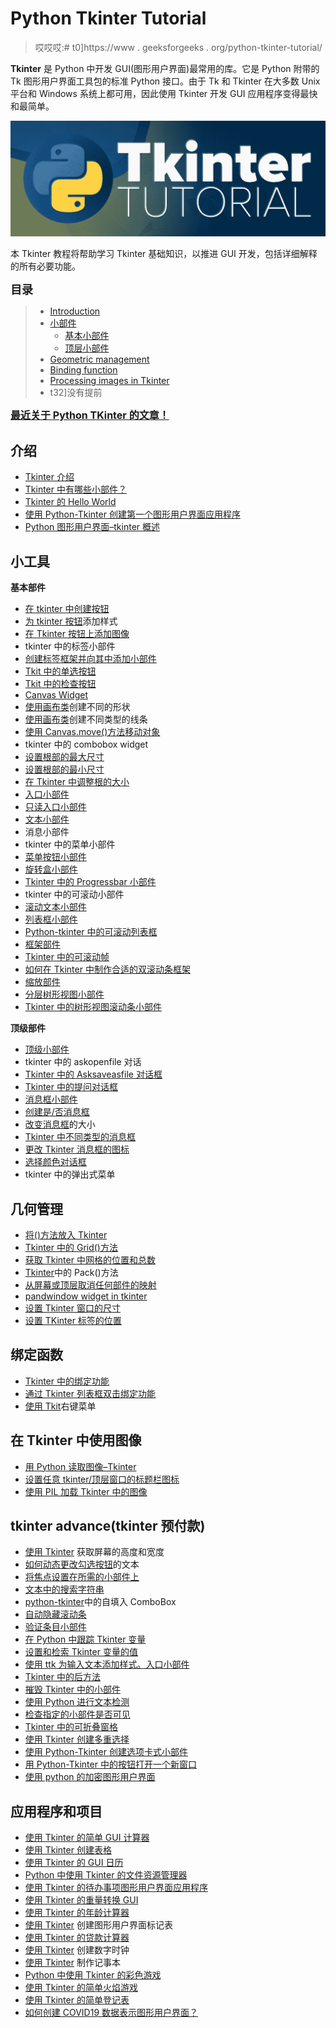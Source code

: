 # Python Tkinter Tutorial

> 哎哎哎:# t0]https://www . geeksforgeeks . org/python-tkinter-tutorial/

**Tkinter** 是 Python 中开发 GUI(图形用户界面)最常用的库。它是 Python 附带的 Tk 图形用户界面工具包的标准 Python 接口。由于 Tk 和 Tkinter 在大多数 Unix 平台和 Windows 系统上都可用，因此使用 Tkinter 开发 GUI 应用程序变得最快和最简单。

![TkinterTutorials](img/f177793fff985af5594ac43327fc29ad.png)

本 Tkinter 教程将帮助学习 Tkinter 基础知识，以推进 GUI 开发，包括详细解释的所有必要功能。

<font size="4">**目录**</font>

> *   [Introduction](#introduction)
> *   [小部件](#widgets)
>     *   [基本小部件](#basic)
>     *   [顶层小部件](#toplevel)
> *   [Geometric management](#geometry)
> *   [Binding function](#binding)
> *   [Processing images in Tkinter](#working)
> *   t32]没有提前

<font size="3">**[最近关于 Python TKinter 的文章！](https://www.geeksforgeeks.org/tag/python-tkinter/)**</font>

## 介绍

*   [Tkinter 介绍](https://www.geeksforgeeks.org/introduction-to-tkinter/)
*   [Tkinter 中有哪些小部件？](https://www.geeksforgeeks.org/what-are-widgets-in-tkinter/)
*   [Tkinter 的 Hello World](https://www.geeksforgeeks.org/hello-world-in-tkinter/)
*   [使用 Python-Tkinter 创建第一个图形用户界面应用程序](https://www.geeksforgeeks.org/create-first-gui-application-using-python-tkinter/)
*   [Python 图形用户界面–tkinter 概述](https://www.geeksforgeeks.org/python-gui-tkinter/)

## 小工具

**基本部件**

*   [在 tkinter 中创建按钮](https://www.geeksforgeeks.org/python-creating-a-button-in-tkinter/)
*   [为 tkinter 按钮](https://www.geeksforgeeks.org/python-add-style-to-tkinter-button/)添加样式
*   [在 Tkinter 按钮上添加图像](https://www.geeksforgeeks.org/python-add-image-on-a-tkinter-button/)
*   tkinter 中的标签小部件
*   [创建标签框架并向其中添加小部件](http://geeksforgeeks.org/python-tkinter-create-labelframe-and-add-widgets-to-it/)
*   [Tkit 中的单选按钮](http://geeksforgeeks.org/radiobutton-in-tkinter-python/)
*   [Tkit 中的检查按钮](https://www.geeksforgeeks.org/python-tkinter-checkbutton-widget/)
*   [Canvas Widget](https://www.geeksforgeeks.org/python-tkinter-canvas-widget/)
*   [使用画布类](http://geeksforgeeks.org/python-tkinter-create-different-shapes-using-canvas-class/)创建不同的形状
*   [使用画布类](http://geeksforgeeks.org/python-tkinter-create-different-type-of-lines-using-canvas-class/)创建不同类型的线条
*   [使用 Canvas.move()方法移动对象](http://geeksforgeeks.org/python-tkinter-moving-objects-using-canvas-move-method/)
*   tkinter 中的 combobox widget
*   [设置根部的最大尺寸](http://geeksforgeeks.org/maxsize-method-in-tkinter-python/)
*   [设置根部的最小尺寸](http://geeksforgeeks.org/minsize-method-in-tkinter-python/)
*   [在 Tkinter 中调整根的大小](http://geeksforgeeks.org/resizable-method-in-tkinter-python/)
*   [入口小部件](https://www.geeksforgeeks.org/python-tkinter-entry-widget/)
*   [只读入口小部件](https://www.geeksforgeeks.org/tkinter-read-only-entry-widget/)
*   [文本小部件](https://www.geeksforgeeks.org/python-tkinter-text-widget/)
*   消息小部件
*   tkinter 中的菜单小部件
*   [菜单按钮小部件](https://www.geeksforgeeks.org/python-tkinter-menubutton-widget/)
*   [旋转盒小部件](https://www.geeksforgeeks.org/python-tkinter-spinbox/)
*   [Tkinter 中的 Progressbar 小部件](http://geeksforgeeks.org/progressbar-widget-in-tkinter-python/)
*   tkinter 中的可滚动小部件
*   [滚动文本小部件](https://www.geeksforgeeks.org/python-tkinter-scrolledtext-widget/)
*   [列表框小部件](https://www.geeksforgeeks.org/python-tkinter-listbox-widget/)
*   [Python-tkinter 中的可滚动列表框](https://www.geeksforgeeks.org/scrollable-listbox-in-python-tkinter/)
*   [框架部件](https://www.geeksforgeeks.org/python-tkinter-frame-widget/)
*   [Tkinter 中的可滚动帧](https://www.geeksforgeeks.org/scrollable-frames-in-tkinter/)
*   [如何在 Tkinter 中制作合适的双滚动条框架](https://www.geeksforgeeks.org/how-to-make-a-proper-double-scrollbar-frame-in-tkinter/)
*   [缩放部件](https://www.geeksforgeeks.org/python-tkinter-scale-widget/)
*   [分层树形视图小部件](https://www.geeksforgeeks.org/hierarchical-treeview-in-python-gui-application/)
*   [Tkinter 中的树形视图滚动条小部件](https://www.geeksforgeeks.org/python-tkinter-treeview-scrollbar/)

**顶级部件**

*   [顶级小部件](https://www.geeksforgeeks.org/python-tkinter-toplevel-widget/)
*   tkinter 中的 askopenfile 对话
*   [Tkinter 中的 Asksaveasfile 对话框](http://geeksforgeeks.org/python-asksaveasfile-function-in-tkinter/)
*   [Tkinter 中的提问对话框](https://www.geeksforgeeks.org/python-tkinter-askquestion-dialog/)
*   [消息框小部件](https://www.geeksforgeeks.org/python-tkinter-messagebox-widget/)
*   [创建是/否消息框](https://www.geeksforgeeks.org/create-a-yes-no-message-box-in-python-using-tkinter/)
*   [改变消息框](https://www.geeksforgeeks.org/change-the-size-of-messagebox-tkinter/)的大小
*   [Tkinter 中不同类型的消息框](https://www.geeksforgeeks.org/different-messages-in-tkinter-python/)
*   [更改 Tkinter 消息框的图标](https://www.geeksforgeeks.org/change-icon-for-tkinter-messagebox/)
*   [选择颜色对话框](https://www.geeksforgeeks.org/python-tkinter-choose-color-dialog/)
*   tkinter 中的弹出式菜单

## 几何管理

*   [将()方法放入 Tkinter](http://geeksforgeeks.org/python-place-method-in-tkinter/)
*   [Tkinter 中的 Grid()方法](http://geeksforgeeks.org/python-grid-method-in-tkinter/)
*   [获取 Tkinter 中网格的位置和总数](http://geeksforgeeks.org/python-tkinter-grid_location-and-grid_size-method/)
*   [Tkinter](https://www.geeksforgeeks.org/python-pack-method-in-tkinter/)中的 Pack()方法
*   [从屏幕或顶层取消任何部件的映射](http://geeksforgeeks.org/python-forget_pack-and-forget_grid-method-in-tkinter/)
*   [pandwindow widget in tkinter](http://geeksforgeeks.org/python-panedwindow-widget-in-tkinter/)
*   [设置 Tkinter 窗口的尺寸](http://geeksforgeeks.org/python-geometry-method-in-tkinter/)
*   [设置 TKinter 标签的位置](https://www.geeksforgeeks.org/setting-the-position-of-tkinter-labels/)

## 绑定函数

*   [Tkinter 中的绑定功能](http://geeksforgeeks.org/python-binding-function-in-tkinter/)
*   [通过 Tkinter 列表框双击绑定功能](https://www.geeksforgeeks.org/binding-function-with-double-click-with-tkinter-listbox/)
*   [使用 Tkit](https://www.geeksforgeeks.org/right-click-menu-using-tkinter/)右键菜单

## 在 Tkinter 中使用图像

*   [用 Python 读取图像–Tkinter](https://www.geeksforgeeks.org/reading-images-with-python-tkinter/)
*   [设置任意 tkinter/顶层窗口的标题栏图标](http://geeksforgeeks.org/iconphoto-method-in-tkinter-python/)
*   [使用 PIL 加载 Tkinter 中的图像](http://geeksforgeeks.org/loading-images-in-tkinter-using-pil/)

## tkinter advance(tkinter 预付款)

*   [使用 Tkinter](http://geeksforgeeks.org/getting-screens-height-and-width-using-tkinter-python/) 获取屏幕的高度和宽度
*   [如何动态更改勾选按钮](https://www.geeksforgeeks.org/python-how-to-dynamically-change-text-of-checkbutton/)的文本
*   [将焦点设置在所需的小部件上](http://geeksforgeeks.org/python-focus_set-and-focus_get-method/)
*   [文本中的搜索字符串](https://www.geeksforgeeks.org/search-string-in-text-using-python-tkinter/)
*   [python-tkinter](https://www.geeksforgeeks.org/autocmplete-combobox-in-python-tkinter/)中的自填入 ComboBox
*   [自动隐藏滚动条](https://www.geeksforgeeks.org/autohiding-scrollbars-using-python-tkinter/)
*   [验证条目小部件](http://geeksforgeeks.org/python-tkinter-validating-entry-widget/)
*   [在 Python 中跟踪 Tkinter 变量](http://geeksforgeeks.org/tracing-tkinter-variables-in-python/)
*   [设置和检索 Tkinter 变量的值](http://geeksforgeeks.org/python-setting-and-retrieving-values-of-tkinter-variable/)
*   [使用 ttk 为输入文本添加样式。入口小部件](http://geeksforgeeks.org/tkinter-adding-style-to-the-input-text-using-ttk-entry-widget/)
*   [Tkinter 中的后方法](http://geeksforgeeks.org/python-after-method-in-tkinter/)
*   [摧毁 Tkinter 中的小部件](http://geeksforgeeks.org/destroy-method-in-tkinter-python/)
*   [使用 Python 进行文本检测](http://geeksforgeeks.org/text-detection-using-python/)
*   [检查指定的小部件是否可见](http://geeksforgeeks.org/python-winfo_ismapped-and-winfo_exist-in-tkinter/)
*   [Tkinter 中的可折叠窗格](http://geeksforgeeks.org/collapsible-pane-in-tkinter-python/)
*   [使用 Tkinter 创建多重选择](https://www.geeksforgeeks.org/creating-a-multiple-selection-using-tkinter/)
*   [使用 Python-Tkinter 创建选项卡式小部件](https://www.geeksforgeeks.org/creating-tabbed-widget-with-python-tkinter/)
*   [用 Python-Tkinter 中的按钮打开一个新窗口](https://www.geeksforgeeks.org/open-a-new-window-with-a-button-in-python-tkinter/)
*   [使用 python 的加密图形用户界面](http://geeksforgeeks.org/cryptography-gui-using-python/)

## 应用程序和项目

*   [使用 Tkinter 的简单 GUI 计算器](https://www.geeksforgeeks.org/python-simple-gui-calculator-using-tkinter/)
*   [使用 Tkinter 创建表格](https://www.geeksforgeeks.org/create-table-using-tkinter/)
*   [使用 Tkinter 的 GUI 日历](https://www.geeksforgeeks.org/python-gui-calendar-using-tkinter/)
*   [Python 中使用 Tkinter 的文件资源管理器](https://www.geeksforgeeks.org/file-explorer-in-python-using-tkinter/)
*   [使用 Tkinter 的待办事项图形用户界面应用程序](https://www.geeksforgeeks.org/python-todo-gui-application-using-tkinter/)
*   [使用 Tkinter 的重量转换 GUI](https://www.geeksforgeeks.org/python-weight-conversion-gui-using-tkinter/)
*   [使用 Tkinter 的年龄计算器](http://geeksforgeeks.org/python-age-calculator-using-tkinter/)
*   [使用 Tkinter](http://geeksforgeeks.org/python-create-a-gui-marksheet-using-tkinter/) 创建图形用户界面标记表
*   [使用 Tkinter 的贷款计算器](http://geeksforgeeks.org/python-loan-calculator-using-tkinter/)
*   [使用 Tkinter](http://geeksforgeeks.org/python-create-a-digital-clock-using-tkinter/) 创建数字时钟
*   [使用 Tkinter](https://www.geeksforgeeks.org/make-notepad-using-tkinter/) 制作记事本
*   [Python 中使用 Tkinter 的彩色游戏](https://www.geeksforgeeks.org/color-game-python/)
*   [使用 Tkinter 的简单火焰游戏](https://www.geeksforgeeks.org/python-simple-flames-game-using-tkinter/?ref=rp)
*   [使用 Tkinter 的简单登记表](https://www.geeksforgeeks.org/python-simple-registration-form-using-tkinter/?ref=rp)
*   [如何创建 COVID19 数据表示图形用户界面？](https://www.geeksforgeeks.org/how-to-create-a-covid19-data-representation-gui/)